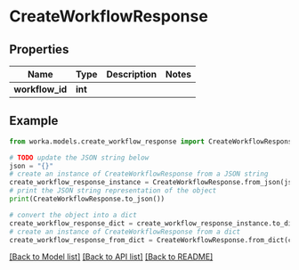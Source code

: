 # CreateWorkflowResponse


## Properties

Name | Type | Description | Notes
------------ | ------------- | ------------- | -------------
**workflow_id** | **int** |  | 

## Example

```python
from worka.models.create_workflow_response import CreateWorkflowResponse

# TODO update the JSON string below
json = "{}"
# create an instance of CreateWorkflowResponse from a JSON string
create_workflow_response_instance = CreateWorkflowResponse.from_json(json)
# print the JSON string representation of the object
print(CreateWorkflowResponse.to_json())

# convert the object into a dict
create_workflow_response_dict = create_workflow_response_instance.to_dict()
# create an instance of CreateWorkflowResponse from a dict
create_workflow_response_from_dict = CreateWorkflowResponse.from_dict(create_workflow_response_dict)
```
[[Back to Model list]](../README.md#documentation-for-models) [[Back to API list]](../README.md#documentation-for-api-endpoints) [[Back to README]](../README.md)


